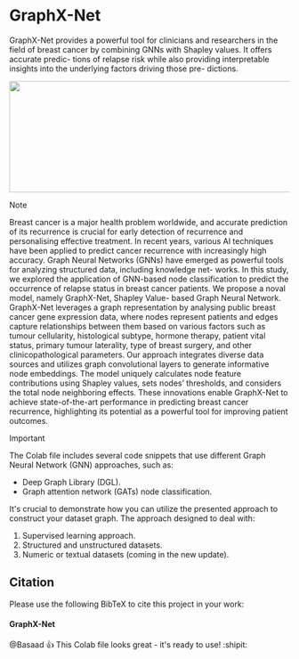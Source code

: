 # GraphX-Net
GraphX-Net provides a powerful tool for clinicians and researchers in the field of breast cancer by combining GNNs with Shapley values. It offers accurate predic- tions of relapse risk while also providing interpretable insights into the underlying factors driving those pre- dictions.
<div align="center">
 <img src="https://github.com/abdullahbasaad/GraphX-Net/assets/65473122/7777f429-e3a5-47b6-8fae-4f02578d9e7a" width="600" height="200">
</div>

> [!NOTE]
> Breast cancer is a major health problem worldwide, and accurate prediction of its recurrence
is crucial for early detection of recurrence and personalising effective treatment. In recent years, various AI
techniques have been applied to predict cancer recurrence with increasingly high accuracy. Graph Neural
Networks (GNNs) have emerged as powerful tools for analyzing structured data, including knowledge net-
works. In this study, we explored the application of GNN-based node classification to predict the occurrence
of relapse status in breast cancer patients. We propose a noval model, namely GraphX-Net, Shapley Value-
based Graph Neural Network. GraphX-Net leverages a graph representation by analysing public breast
cancer gene expression data, where nodes represent patients and edges capture relationships between them
based on various factors such as tumour cellularity, histological subtype, hormone therapy, patient vital
status, primary tumour laterality, type of breast surgery, and other clinicopathological parameters. Our
approach integrates diverse data sources and utilizes graph convolutional layers to generate informative
node embeddings. The model uniquely calculates node feature contributions using Shapley values, sets
nodes’ thresholds, and considers the total node neighboring effects. These innovations enable GraphX-Net
to achieve state-of-the-art performance in predicting breast cancer recurrence, highlighting its potential as a
powerful tool for improving patient outcomes.

> [!IMPORTANT]
> The Colab file includes several code snippets that use different Graph Neural Network (GNN) approaches, such as:
>  * Deep Graph Library (DGL).
>  * Graph attention network (GATs) node classification.

It's crucial to demonstrate how you can utilize the presented approach to construct your dataset graph.
The approach designed to deal with:
1. Supervised learning approach.
2. Structured and unstructured datasets.
3. Numeric or textual datasets (coming in the new update).


## Citation
Please use the following BibTeX to cite this project in your work:


#### GraphX-Net



@Basaad :+1: This Colab file looks great - it's ready to use! :shipit:
